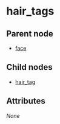 # hair_tags

## Parent node
- [face](../../face)

## Child nodes
- [hair_tag](hair_tag)

## Attributes
*None*
